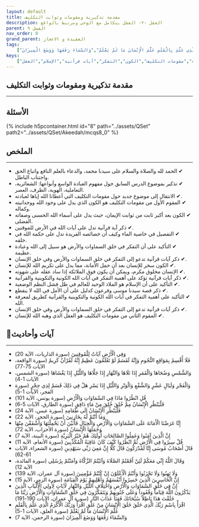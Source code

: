 ```yaml
---
layout: default
title: مقدمة تذكيرية ومقومات وثوابت التكليف
description: العقل -٢- العقل يتكامل مع الوحي ومرتبط بالواقع
parent: الفصل ٩
nav_order: 8
grand_parent: العقيدة و الاعجاز
tags: 
    ["وَفِي الْأَرْضِ آيَاتٌ لِلْمُوقِنِينَ","فَلَا أُقْسِمُ بِمَوَاقِعِ النُّجُومِ وَإِنَّهُ لَقَسَمٌ لَوْ تَعْلَمُونَ عَظِيمٌ إِنَّهُ لَقُرْآنٌ كَرِيمٌ","وَالشَّمْسِ وَضُحَاهَا وَالْقَمَرِ إِذَا تَلَاهَا وَالنَّهَارِ إِذَا جَلَّاهَا وَاللَّيْلِ إِذَا يَغْشَاهَا","وَالْفَجْرِ وَلَيَالٍ عَشْرٍ وَالشَّفْعِ وَالْوَتْرِ وَاللَّيْلِ إِذَا يَسْرِ هَلْ فِي ذَلِكَ قَسَمٌ لِذِي حِجْرٍ","قُلِ انْظُرُوا مَاذَا فِي السَّمَاوَاتِ وَالْأَرْضِ","فَلْيَنْظُرِ الْإِنْسَانُ مِمَّ خُلِقَ خُلِقَ مِنْ مَاءٍ دَافِقٍ","فَلْيَنْظُرِ الْإِنْسَانُ إِلَى طَعَامِهِ","وَمَا أَنْتُمْ لَهُ بِخَازِنِينَ","إِنَّا عَرَضْنَا الْأَمَانَةَ عَلَى السَّمَاوَاتِ وَالْأَرْضِ وَالْجِبَالِ فَأَبَيْنَ أَنْ يَحْمِلْنَهَا وَأَشْفَقْنَ مِنْهَا وَحَمَلَهَا الْإِنْسَانُ","إِنَّ الَّذِينَ آمَنُوا وَعَمِلُوا الصَّالِحَاتِ أُولَئِكَ هُمْ خَيْرُ الْبَرِيَّةِ","قُلْ سِيرُوا فِي الْأَرْضِ ثُمَّ انْظُرُوا كَيْفَ كَانَ عَاقِبَةُ الْمُكَذِّبِينَ","قَالَ أَصْحَابُ مُوسَى إِنَّا لَمُدْرَكُونَ قَالَ كَلَّا إِنَّ مَعِيَ رَبِّي سَيَهْدِينِ","وَقَالَ اللَّهُ إِنِّي مَعَكُمْ لَئِنْ أَقَمْتُمُ الصَّلَاةَ وَآتَيْتُمُ الزَّكَّاةَ وَآمَنْتُمْ بِرُسُلِي","وَلَا تَهِنُوا وَلَا تَحْزَنُوا وَأَنْتُمُ الْأَعْلَوْنَ إِنْ كُنْتُمْ مُؤْمِنِينَ","إِنَّ الْخَاسِرِينَ الَّذِينَ خَسِرُوا أَنْفُسَهُمْ وَأَهْلِيهِمْ يَوْمَ الْقِيَامَةِ","إِنَّ فِي خَلْقِ السَّمَاوَاتِ وَالْأَرْضِ وَاخْتِلَافِ اللَّيْلِ وَالنَّهَارِ لَآيَاتٍ لِأُولِي الْأَلْبَابِ الَّذِينَ يَذْكُرُونَ اللَّهَ قِيَاماً وَقُعُوداً وَعَلَى جُنُوبِهِمْ وَيَتَفَكَّرُونَ فِي خَلْقِ السَّمَاوَاتِ وَالْأَرْضِ رَبَّنَا مَا خَلَقْتَ هَذَا بَاطِلاً سُبْحَانَكَ فَقِنَا عَذَابَ النَّارِ","اقْرَأْ بِاسْمِ رَبِّكَ الَّذِي خَلَقَ خَلَقَ الْإِنْسَانَ مِنْ عَلَقٍ اقْرَأْ وَرَبُّكَ الْأَكْرَمُ الَّذِي عَلَّمَ بِالْقَلَمِ عَلَّمَ الْإِنْسَانَ مَا لَمْ يَعْلَمْ","وَالسَّمَاءَ رَفَعَهَا وَوَضَعَ الْمِيزَانَ"]
keys:
    ["العبادة","مقومات التكليف","الكون","التفكر","آيات قرآنية","الإسلام","العقل"]
---
```

## ‏مقدمة تذكيرية ومقومات وثوابت التكليف
***
## الأسئلة 
{% include h5pcontainer.html id="8" path="../assets/QSet" path2="../assets/QSet/Akeedah/mcqs8_0" %}
## الملخص
***
- ‏✔ الحمد لله والصلاة والسلام على سيدنا محمد، والدعاء بالعلم النافع واتباع الحق واجتناب الباطل. 
- ‏✔ تذكير بموضوع الدرس السابق حول مفهوم العبادة الواسع وأنواعها: الشعائرية، التعاملية، الهوية، الظرف، العصر. 
- ‏✔ الانتقال إلى موضوع جديد حول مقومات التكليف التي أعطانا الله إياها لعبادته. 
- ‏✔ المقوم الأول من مقومات التكليف هو الكون الذي يدل على وجود الله ووحدانيته وكماله. 
- ‏✔ الكون يعد أكبر ثابت من ثوابت الإيمان، حيث يدل على أسماء الله الحسنى وصفاته الفضلى. 
- ‏✔ ذكر آية قرآنية تدل على آيات الله في الأرض للموقنين. 
- ‏✔ التفصيل في خاصية الماء وكيف أن خصائصه الفريدة تدل على حكمة الله في خلقه. 
- ‏✔ التأكيد على أن التفكر في خلق السماوات والأرض هو سبيل إلى الله وعبادة عظيمة. 
- ‏✔ ذكر آيات قرآنية تدعو إلى التفكر في خلق السماوات والأرض وفي خلق الإنسان. 
- ‏✔ الكون سخر للإنسان بعد أن حمل الأمانة، مما يدل على تكريم الله للإنسان. 
- ‏✔ الإنسان مخلوق مكرم، ويمكن أن يكون فوق الملائكة إذا ساد عقله على شهوته. 
- ‏✔ ذكر آيات قرآنية تؤكد على أهمية التفكر في آيات الله الكونية والتكوينية والقرآنية. 
- ‏✔ التأكيد على أن الإسلام هو الملاذ الوحيد للعالم في ظل فشل النظم الوضعية. 
- ‏✔ ذكر قصة سيدنا موسى وفرعون كدليل على أن الأمل في الله لا ينقطع. 
- ‏✔ التأكيد على أهمية التفكر في آيات الله الكونية والتكوينية والقرآنية كطريق لمعرفة الله. 
- ‏✔ ذكر آيات قرآنية تدعو إلى التفكر في خلق السماوات والأرض وفي خلق الإنسان. 
- ‏✔ المقوم الثاني من مقومات التكليف هو العقل الذي وهبه الله للإنسان. 

## 📜آيات وأحاديث
***
- ‏وَفِي الْأَرْضِ آيَاتٌ لِلْمُوقِنِينَ (سورة الذاريات، الآية 20)
- ‏فَلَا أُقْسِمُ بِمَوَاقِعِ النُّجُومِ وَإِنَّهُ لَقَسَمٌ لَوْ تَعْلَمُونَ عَظِيمٌ إِنَّهُ لَقُرْآنٌ كَرِيمٌ (سورة الواقعة، الآيات 75-77)
- ‏وَالشَّمْسِ وَضُحَاهَا وَالْقَمَرِ إِذَا تَلَاهَا وَالنَّهَارِ إِذَا جَلَّاهَا وَاللَّيْلِ إِذَا يَغْشَاهَا (سورة الشمس، الآيات 1-4)
- ‏وَالْفَجْرِ وَلَيَالٍ عَشْرٍ وَالشَّفْعِ وَالْوَتْرِ وَاللَّيْلِ إِذَا يَسْرِ هَلْ فِي ذَلِكَ قَسَمٌ لِذِي حِجْرٍ (سورة الفجر، الآيات 1-5)
- ‏قُلِ انْظُرُوا مَاذَا فِي السَّمَاوَاتِ وَالْأَرْضِ (سورة يونس، الآية 101)
- ‏فَلْيَنْظُرِ الْإِنْسَانُ مِمَّ خُلِقَ خُلِقَ مِنْ مَاءٍ دَافِقٍ (سورة الطارق، الآيات 5-6)
- ‏فَلْيَنْظُرِ الْإِنْسَانُ إِلَى طَعَامِهِ (سورة عبس، الآية 24)
- ‏وَمَا أَنْتُمْ لَهُ بِخَازِنِينَ (سورة الحجر، الآية 22)
- ‏إِنَّا عَرَضْنَا الْأَمَانَةَ عَلَى السَّمَاوَاتِ وَالْأَرْضِ وَالْجِبَالِ فَأَبَيْنَ أَنْ يَحْمِلْنَهَا وَأَشْفَقْنَ مِنْهَا وَحَمَلَهَا الْإِنْسَانُ (سورة الأحزاب، الآية 72)
- ‏إِنَّ الَّذِينَ آمَنُوا وَعَمِلُوا الصَّالِحَاتِ أُولَئِكَ هُمْ خَيْرُ الْبَرِيَّةِ (سورة البينة، الآية 7)
- ‏قُلْ سِيرُوا فِي الْأَرْضِ ثُمَّ انْظُرُوا كَيْفَ كَانَ عَاقِبَةُ الْمُكَذِّبِينَ (سورة الأنعام، الآية 11)
- ‏قَالَ أَصْحَابُ مُوسَى إِنَّا لَمُدْرَكُونَ قَالَ كَلَّا إِنَّ مَعِيَ رَبِّي سَيَهْدِينِ (سورة الشعراء، الآيات 61-62)
- ‏وَقَالَ اللَّهُ إِنِّي مَعَكُمْ لَئِنْ أَقَمْتُمُ الصَّلَاةَ وَآتَيْتُمُ الزَّكَّاةَ وَآمَنْتُمْ بِرُسُلِي (سورة المائدة، الآية 12)
- ‏وَلَا تَهِنُوا وَلَا تَحْزَنُوا وَأَنْتُمُ الْأَعْلَوْنَ إِنْ كُنْتُمْ مُؤْمِنِينَ (سورة آل عمران، الآية 139)
- ‏إِنَّ الْخَاسِرِينَ الَّذِينَ خَسِرُوا أَنْفُسَهُمْ وَأَهْلِيهِمْ يَوْمَ الْقِيَامَةِ (سورة الزمر، الآية 15)
- ‏إِنَّ فِي خَلْقِ السَّمَاوَاتِ وَالْأَرْضِ وَاخْتِلَافِ اللَّيْلِ وَالنَّهَارِ لَآيَاتٍ لِأُولِي الْأَلْبَابِ الَّذِينَ يَذْكُرُونَ اللَّهَ قِيَاماً وَقُعُوداً وَعَلَى جُنُوبِهِمْ وَيَتَفَكَّرُونَ فِي خَلْقِ السَّمَاوَاتِ وَالْأَرْضِ رَبَّنَا مَا خَلَقْتَ هَذَا بَاطِلاً سُبْحَانَكَ فَقِنَا عَذَابَ النَّارِ (سورة آل عمران، الآيات 190-191)
- ‏اقْرَأْ بِاسْمِ رَبِّكَ الَّذِي خَلَقَ خَلَقَ الْإِنْسَانَ مِنْ عَلَقٍ اقْرَأْ وَرَبُّكَ الْأَكْرَمُ الَّذِي عَلَّمَ بِالْقَلَمِ عَلَّمَ الْإِنْسَانَ مَا لَمْ يَعْلَمْ (سورة العلق، الآيات 1-5)
- ‏وَالسَّمَاءَ رَفَعَهَا وَوَضَعَ الْمِيزَانَ (سورة الرحمن، الآية 7)

